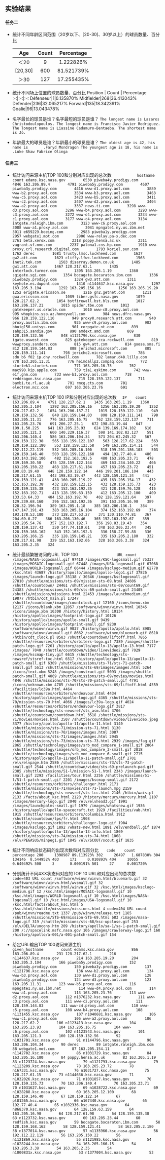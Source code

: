 ## 实验结果
#### 任务二
- 统计不同年龄区间范围（20岁以下、[20-30]、30岁以上）的球员数量、百分比
   
  Age | Count | Percentage
  :-:|:-:|:-:
  ＜20 | 9 | 1.222826%
  [20,30]| 600  |   81.521739%
  ＞30    | 127   |  17.255435%

- 统计不同场上位置的球员数量、百分比
  Position  |  Count  | Percentage
  :-:|:-:|:-:
    Défenseur|1|0.135870%
    Midfielder|268|36.413043%
    Defender|236|32.065217%
     Forward|135|18.342391%
     Goalie|96|13.043478%

- 名字最长的球员是谁？名字最短的球员是谁？
  `The longest name is Lazaros Christodoulopoulos.
The longest name is Francisco Javier Rodriguez.
The longest name is Liassine Cadamuro-Bentaeba.
The shortest name is Jô.`

- 年龄最大的球员是谁？年龄最小的球员是谁？
  `The oldest age is 42, his name is       .Faryd Mondragon
The youngest age is 18, his name is     .Luke Shaw
Fabrice Olinga`

#### 任务三
- 统计访问来源主机TOP 100和分别对应出现的总次数
`           hostname        count
                      edams.ksc.nasa.gov        6530
                    piweba4y.prodigy.com        4846
                            163.206.89.4        4791
                    piweba5y.prodigy.com        4607
                    piweba3y.prodigy.com        4416
                    www-d1.proxy.aol.com        3889
                    www-b2.proxy.aol.com        3534
                    www-b3.proxy.aol.com        3463
                    www-c5.proxy.aol.com        3423
                    www-b5.proxy.aol.com        3411
                    www-c2.proxy.aol.com        3407
                    www-d2.proxy.aol.com        3404
                    www-a2.proxy.aol.com        3337
                             news.ti.com        3298
                    www-d3.proxy.aol.com        3296
                    www-b4.proxy.aol.com        3293
                    www-c3.proxy.aol.com        3272
                    www-d4.proxy.aol.com        3234
                    www-c1.proxy.aol.com        3177
                    www-c4.proxy.aol.com        3134
                 intgate.raleigh.ibm.com        3123
                    www-c6.proxy.aol.com        3088
                    www-a1.proxy.aol.com        3041
                  mpngate1.ny.us.ibm.net        3011
                      e659229.boeing.com        2983
                    piweba1y.prodigy.com        2957
                        webgate1.mot.com        2906
                  www-relay.pa-x.dec.com        2761
                          beta.xerox.com        2318
                       poppy.hensa.ac.uk        2311
                      vagrant.vf.mmc.com        2237
                      palona1.cns.hp.com        1910
      www-proxy.crl.research.digital.com        1793
                          koriel.sun.com        1762
                                   derec        1681
                trusty.lmsc.lockheed.com        1637
                             gw2.att.com        1623
                cliffy.lfwc.lockheed.com        1563
                           inet2.tek.com        1503
                    disarray.demon.co.uk        1485
                             gw1.att.com        1467
                            128.217.62.1        1435
                    interlock.turner.com        1395
                            163.205.1.19        1360
                         sgigate.sgi.com        1354
              bocagate.bocaraton.ibm.com        1336
                    piweba2y.prodigy.com        1324
                             gw3.att.com        1311
                   keyhole.es.dupont.com        1310
                   n1144637.ksc.nasa.gov        1297
                           163.205.3.104        1292
                          163.205.156.16        1256
                           163.205.19.20        1252
                     erigate.ericsson.se        1216
                          gn2.getnet.com        1211
                        gwa.ericsson.com        1089
                     tiber.gsfc.nasa.gov        1079
                            128.217.62.2        1054
                 bstfirewall.bst.bls.com        1017
                          163.206.137.21        1015
                          spider.tbe.com        1013
                gatekeeper.us.oracle.com        1010
                    www-c8.proxy.aol.com        995
           whopkins.sso.az.honeywell.com        984
                      news.dfrc.nasa.gov        966
                         128.159.122.110        949
                 proxy0.research.att.com        940
                    proxy.austin.ibm.com        925
                    www-c9.proxy.aol.com        902
                     bbuig150.unisys.com        901
                         corpgate.nt.com        899
                      sahp315.sandia.gov        890
                          amdext.amd.com        869
                          128.159.132.56        848
                   n1121796.ksc.nasa.gov        830
                        igate.uswest.com        825
             gatekeeper.cca.rockwell.com        819
                    wwwproxy.sanders.com        815
                             gw4.att.com        814
                            goose.sms.fi        812
                          128.159.144.83        808
                  jericho3.microsoft.com        805
                         128.159.111.141        798
                  jericho2.microsoft.com        786
          sdn_b6_f02_ip.dny.rockwell.com        782
                     lamar.d48.lilly.com        778
                           163.205.11.31        776
                   heimdallp2.compaq.com        772
                    stortek1.stortek.com        771
                           163.205.16.75        762
                    mac998.kip.apple.com        759
                         tia1.eskimo.com        742
                         www-e1f.gnn.com        733
                    www-b1.proxy.aol.com        718
                  reddragon.ksc.nasa.gov        715
                         128.159.122.137        711
                       bambi.te.rl.ac.uk        701
                            rmcg.cts.com        701
                        electron.mcc.com        697
                           163.205.23.76        691`

- 统计访问来源主机TOP 100 IP和分别对应出现的总次数
`  IP    count
        163.206.89.4    4791
        128.217.62.1    1435
        163.205.1.19    1360
       163.205.3.104    1292
      163.205.156.16    1256
       163.205.19.20    1252
        128.217.62.2    1054
      163.206.137.21    1015
     128.159.122.110    949
      128.159.132.56    848
      128.159.144.83    808
     128.159.111.141    798
       163.205.11.31    776
       163.205.16.75    762
     128.159.122.137    711
       163.205.23.76    691
         206.27.25.1    672
        198.83.19.44    647
        199.1.50.225    641
       163.205.23.93    624
     139.169.174.102    610
       163.205.121.3    600
      140.229.116.37    598
      141.102.82.127    591
       163.206.140.4    586
      163.206.104.34    573
       204.62.245.32    567
      128.159.122.38    565
     128.159.122.107    563
      128.217.62.224    563
     128.159.122.180    553
      128.159.123.58    549
      163.205.154.11    544
      192.112.22.119    532
      163.205.16.100    518
     199.201.186.103    503
      128.159.146.40    503
     128.159.122.160    494
         192.77.40.4    486
     193.143.192.106    482
       152.163.192.5    480
       163.205.23.71    478
       139.169.30.50    475
     128.159.122.144    469
      163.234.140.22    466
      163.205.150.22    463
      128.217.61.184    457
       163.205.23.72    451
        198.83.19.40    448
      128.159.122.14    446
     199.201.186.104    443
       128.217.61.15    443
        198.83.19.47    443
      128.159.121.34    441
      128.159.121.41    438
      160.205.119.27    435
      163.205.154.17    432
      152.163.192.38    432
      128.159.122.15    432
      128.159.135.73    423
      128.159.135.38    423
      152.163.192.35    421
      128.159.76.128    415
      152.163.192.71    413
      128.159.63.159    412
      163.205.12.100    409
        133.53.64.33    404
      152.163.192.70    402
      128.159.121.64    397
      129.239.68.160    396
      152.163.192.36    391
       163.205.16.90    389
       128.32.196.94    389
        163.205.1.18    385
       163.206.136.1    384
      147.147.191.43    383
      163.205.16.104    374
      152.163.192.69    374
      193.178.53.180    373
       128.217.63.27    371
       130.110.74.81    367
         204.69.0.27    366
      163.206.130.46    365
      152.163.192.67    359
       163.205.54.76    357
       152.163.192.7    356
        198.83.19.43    354
      128.159.137.43    350
       147.74.110.61    348
       163.205.23.44    345
     128.159.168.162    343
       152.163.192.3    336
        158.27.59.88    336
      163.205.166.15    335
      128.159.145.21    335
       163.205.2.180    332
       128.217.61.98    329
      152.163.192.66    328
        163.205.3.38    324
        163.205.2.35    324`

- 统计最频繁被访问的URL TOP 100
                                     `                 URL count
                             /images/NASA-logosmall.gif 97410
                              /images/KSC-logosmall.gif 75337
                           /images/MOSAIC-logosmall.gif 67448
                              /images/USA-logosmall.gif 67068
                            /images/WORLD-logosmall.gif 66444
                             /images/ksclogo-medium.gif 62778
                                              /ksc.html 43687
                /history/apollo/images/apollo-logo1.gif 37826
                                /images/launch-logo.gif 35138
                                                      / 30346
                               /images/ksclogosmall.gif 27810
           /shuttle/missions/sts-69/mission-sts-69.html 24606
                                    /shuttle/countdown/ 24461
                   /shuttle/missions/sts-69/count69.gif 24383
        /shuttle/missions/sts-69/sts-69-patch-small.gif 23405
                        /shuttle/missions/missions.html 22453
                               /images/launchmedium.gif 19877
                                     /htbin/cdt_main.pl 17247
               /shuttle/countdown/images/countclock.gif 12160
                                        /icons/menu.xbm 12137
                                       /icons/blank.xbm 12057
                             /software/winvn/winvn.html 10345
                                       /icons/image.xbm 10308
                                  /history/history.html 10134
              /history/apollo/images/footprint-logo.gif 10126
                /history/apollo/images/apollo-small.gif 9439
             /history/apollo/images/footprint-small.gif 9230
                              /software/winvn/winvn.gif 9037
                            /history/apollo/apollo.html 8985
                            /software/winvn/wvsmall.gif 8662
                           /software/winvn/bluemarb.gif 8610
                                    /htbin/cdt_clock.pl 8583
                        /shuttle/countdown/liftoff.html 7865
          /shuttle/resources/orbiters/orbiters-logo.gif 7389
                         /images/shuttle-patch-logo.gif 7261
               /history/apollo/apollo-13/apollo-13.html 7177
                                               /images/ 7040
                /shuttle/countdown/video/livevideo2.gif 7029
                                /images/kscmap-tiny.gif 6615
        /shuttle/technology/sts-newsref/stsref-toc.html 6517
    /history/apollo/apollo-13/apollo-13-patch-small.gif 6309
        /shuttle/missions/sts-71/sts-71-patch-small.gif 5613
            /shuttle/missions/sts-69/images/images.html 5264
                                        /icons/text.xbm 5248
                                  /images/construct.gif 5093
                        /images/shuttle-patch-small.gif 4869
            /shuttle/missions/sts-69/movies/movies.html 4846
        /shuttle/missions/sts-70/sts-70-patch-small.gif 4791
                                     /icons/unknown.xbm 4785
                  /shuttle/missions/sts-69/liftoff.html 4559
                                 /facilities/lc39a.html 4464
             /shuttle/resources/orbiters/endeavour.html 4434
                 /history/apollo/images/apollo-logo.gif 4365
           /shuttle/missions/sts-70/mission-sts-70.html 4066
                                 /images/lc39a-logo.gif 4024
         /shuttle/resources/orbiters/endeavour-logo.gif 3817
           /shuttle/technology/sts-newsref/sts_asm.html 3706
                      /shuttle/countdown/countdown.html 3518
            /shuttle/missions/sts-71/movies/movies.html 3507
                /shuttle/countdown/video/livevideo.jpeg 3377
               /history/apollo/apollo-11/apollo-11.html 3140
           /shuttle/missions/sts-71/mission-sts-71.html 3130
            /shuttle/missions/sts-70/images/images.html 3087
            /shuttle/missions/sts-71/images/images.html 2945
           /shuttle/missions/sts-73/mission-sts-73.html 2939
                                        /images/faq.gif 2865
 /shuttle/technology/images/srb_mod_compare_1-small.gif 2864
 /shuttle/technology/images/srb_mod_compare_3-small.gif 2818
 /shuttle/technology/images/srb_mod_compare_6-small.gif 2715
    /history/apollo/apollo-11/apollo-11-patch-small.gif 2701
                                       /elv/elvpage.htm 2586
        /shuttle/missions/sts-73/sts-73-patch-small.gif 2544
      /shuttle/countdown/video/sts-69-prelaunch-pad.gif 2385
               /shuttle/missions/51-l/mission-51-l.html 2343
                               /images/launch-small.gif 2293
                                  /facilities/tour.html 2256
            /shuttle/missions/51-l/51-l-patch-small.gif 2201
                               /images/kscmap-small.gif 2172
            /shuttle/resources/orbiters/challenger.html 2171
      /shuttle/missions/sts-71/movies/sts-71-launch.mpg 2159
           /shuttle/technology/sts-newsref/sts-lcc.html 2146
                                         /htbin/wais.pl 2133
                                  /facts/about_ksc.html 2120
                          /history/mercury/mercury.html 2107
                               /images/mercury-logo.gif 2040
                                      /elv/elvhead3.gif 1991
                          /images/launchpalms-small.gif 1979
                                   /images/whatsnew.gif 1936
                  /history/apollo/apollo-spacecraft.txt 1929
                                   /facilities/vab.html 1915
              /shuttle/resources/orbiters/columbia.html 1912
                         /shuttle/countdown/lps/fr.html 1908
        /shuttle/resources/orbiters/challenger-logo.gif 1904
                                    /images/ksclogo.gif 1892
                                        /whats-new.html 1891
                                       /elv/endball.gif 1874
          /history/apollo/apollo-13/apollo-13-info.html 1869
           /shuttle/missions/sts-74/mission-sts-74.html 1868
                               /elv/PEGASUS/minpeg1.gif 1845
                                   /elv/SCOUT/scout.gif 1835`

- 统计不同响应状态码的出现次数和对应百分比
`   code    count   percentage
    200     1398987 89.113923%
    302     26497   1.687830%
    304     134146  8.544952%
    403     171     0.010893%
    404     10055   0.640492%
    500     3       0.000191%
    501     27      0.001720%`

- 分别统计不同4XX状态码对应的TOP 10 URL和对应出现的总次数
                                        `     code=403 URL count
                /software/winvn/winvn.html/bluemarb.gif 32
                 /software/winvn/winvn.html/wvsmall.gif 32
                   /software/winvn/winvn.html/winvn.gif 32
                    /ksc.html/images/ksclogo-medium.gif 12
                  /ksc.html/images/MOSAIC-logosmall.gif 10
                   /ksc.html/images/WORLD-logosmall.gif 10
                    /ksc.html/images/NASA-logosmall.gif 10
                     /ksc.html/images/USA-logosmall.gif 10
                         /ksc.html/facts/about_ksc.html 5
               /ksc.html/shuttle/missions/missions.html 4
                                           code=404 URL count
                                  /pub/winvn/readme.txt 1337
                                 /pub/winvn/release.txt 1185
           /shuttle/missions/STS-69/mission-STS-69.html 683
                                  /images/nasa-logo.gif 319
               /shuttle/missions/sts-68/ksc-upclose.gif 253
                                  /elv/DELTA/uncons.htm 209
              /history/apollo/sa-1/sa-1-patch-small.gif 200
                            /://spacelink.msfc.nasa.gov 166
                            /images/crawlerway-logo.gif 160
            /history/apollo/a-001/a-001-patch-small.gif 154`

- 给定URL输出TOP 100访问来源主机
  `                          given_hostname        count
                      edams.ksc.nasa.gov        866
                            163.206.89.4        231
                            128.217.62.1        216
                   n1144637.ksc.nasa.gov        214
                           163.205.19.20        204
                           163.205.3.104        166
                    piweba5y.prodigy.com        152
                    piweba4y.prodigy.com        150
                    piweba3y.prodigy.com        137
                   n1121796.ksc.nasa.gov        136
                    www-b2.proxy.aol.com        134
                    www-b3.proxy.aol.com        130
                    www-d1.proxy.aol.com        128
                    piweba1y.prodigy.com        124
                    www-d3.proxy.aol.com        123
                           163.205.11.31        123
                    www-b5.proxy.aol.com        116
                  mpngate1.ny.us.ibm.net        114
                    www-d4.proxy.aol.com        114
                    www-a1.proxy.aol.com        113
                           163.205.23.76        113
                    www-d2.proxy.aol.com        112
                   n1376232.ksc.nasa.gov        111
                    www-c3.proxy.aol.com        111
                    www-c2.proxy.aol.com        111
                          128.159.144.83        111
                    www-c4.proxy.aol.com        110
                    www-c5.proxy.aol.com        108
                    www-b4.proxy.aol.com        108
                   n1131455.ksc.nasa.gov        107
                   n1040681.ksc.nasa.gov        106
                    www-c1.proxy.aol.com        106
                    www-a2.proxy.aol.com        106
                            128.217.62.2        106
                   n1123413.ksc.nasa.gov        104
                           163.205.23.93        104
                           163.205.16.75        104
                    www-c6.proxy.aol.com        102
                   n1123543.ksc.nasa.gov        101
                           163.205.121.3        100
                          128.159.132.56        92
                   n1031701.ksc.nasa.gov        91
                   n1144796.ksc.nasa.gov        90
                          163.206.104.34        90
                                   derec        89
                 intgate.raleigh.ibm.com        88
                        webgate1.mot.com        87
                          163.205.154.11        87
                   n1142702.ksc.nasa.gov        86
                   n1031729.ksc.nasa.gov        84
                          163.205.16.100        84
                       poppy.hensa.ac.uk        83
                            163.205.1.19        83
                   n1123724.ksc.nasa.gov        79
                   n1121793.ksc.nasa.gov        79
                   n1123209.ksc.nasa.gov        78
                           163.205.23.72        78
                    n167331.ksc.nasa.gov        76
                   n1031727.ksc.nasa.gov        75
                           128.217.61.15        73
                   n1144636.ksc.nasa.gov        71
                   n1032026.ksc.nasa.gov        71
                   n1031857.ksc.nasa.gov        70
                          128.159.135.73        70
                           163.206.140.4        70
                           163.205.23.71        70
                   n1031627.ksc.nasa.gov        69
                   n1028722.ksc.nasa.gov        69
                   n1028288.ksc.nasa.gov        69
                          163.205.12.100        68
                          128.159.146.40        67
                          128.159.122.14        67
                    pl01265.ksc.nasa.gov        66
                    n167440.ksc.nasa.gov        65
                             192.77.40.4        65
                   n1032336.ksc.nasa.gov        64
                    n868370.ksc.nasa.gov        64
                          128.159.63.159        64
                           163.205.16.90        64
                           128.217.61.98        64
                          128.159.135.38        63
                   n1123732.ksc.nasa.gov        60
                           163.205.23.44        60
                    redfish.ksc.nasa.gov        59
              bocagate.bocaraton.ibm.com        58
                         128.159.168.162        58
                          128.159.121.41        58
                           163.205.2.180        58
                   n1377014.ksc.nasa.gov        57
                   n1135966.ksc.nasa.gov        56
                          192.112.22.119        56
                          163.205.150.22        56
                   n1121869.ksc.nasa.gov        55
                   n1121985.ksc.nasa.gov        54
                   n1028244.ksc.nasa.gov        54
                          163.205.166.15        54
                            163.205.3.38        54
                            163.205.2.35        54
                  n1000831x.ksc.nasa.gov        53
                   n1377004.ksc.nasa.gov        53`